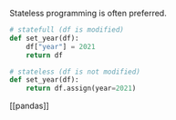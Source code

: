 Stateless programming is often preferred.

```python
# statefull (df is modified)
def set_year(df):
    df["year"] = 2021
    return df

# stateless (df is not modified)
def set_year(df):
    return df.assign(year=2021)
```

[[pandas]]